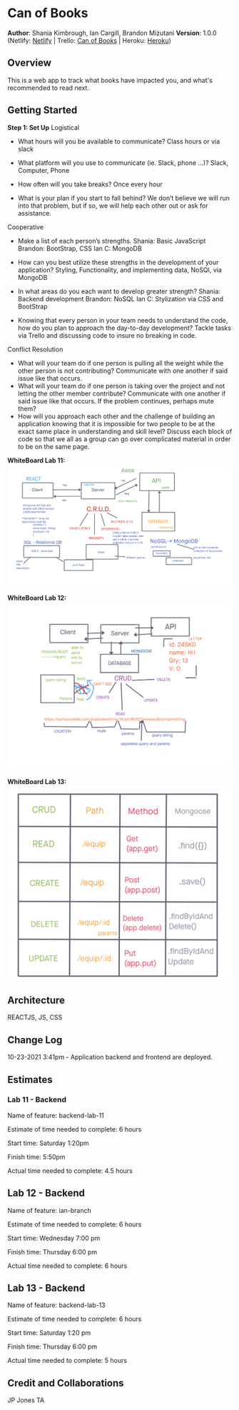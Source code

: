 # Can of Books

**Author**: Shania Kimbrough, Ian Cargill, Brandon Mizutani
**Version**: 1.0.0 (Netlify: [Netlify](https://mizutani-can-of-books.netlify.app/) | Trello: [Can of Books](https://trello.com/b/meRpcJGP/can-of-books) | Heroku: [Heroku](https://paperlouse-can-of-books.herokuapp.com/))

## Overview

This is a web app to track what books have impacted you, and what's recommended to read next.

## Getting Started
**Step 1: Set Up**
Logistical

* What hours will you be available to communicate?
    Class hours or via slack

* What platform will you use to communicate (ie. Slack, phone …)?
    Slack, Computer, Phone
* How often will you take breaks?
    Once every hour
* What is your plan if you start to fall behind?
    We don’t believe we will run into that problem, but if so, we will help each other out or ask for assistance.

Cooperative

* Make a list of each person’s strengths.
    Shania: Basic JavaScript
    Brandon: BootStrap, CSS
    Ian C: MongoDB
* How can you best utilize these strengths in the development of your application?
    Styling, Functionality, and implementing data, NoSQl, via MongoDB
* In what areas do you each want to develop greater strength?
    Shania: Backend development
    Brandon: NoSQL
    Ian C: Stylization via CSS and BootStrap

* Knowing that every person in your team needs to understand the code, how do you plan to approach the day-to-day development?
    Tackle tasks via Trello and discussing code to insure no breaking in code.

Conflict Resolution

* What will your team do if one person is pulling all the weight while the other person is not contributing?
    Communicate with one another if said issue like that occurs.
* What will your team do if one person is taking over the project and not letting the other member contribute?
    Communicate with one another if said issue like that occurs. If the problem continues, perhaps mute them?
* How will you approach each other and the challenge of building an application knowing that it is impossible for two people to be at the exact same place in understanding and skill level?
    Discuss each block of code so that we all as a group can go over complicated material in order to be on the same page.

**WhiteBoard Lab 11:** ![Whiteboard Image](./Images/whiteboard-lab-11.png)

**WhiteBoard Lab 12:** ![Whiteboard Image](./Images/whiteboard-lab-12.png)

**WhiteBoard Lab 13:** ![Whiteboard Image](./Images/whiteboard-lab-13.png)

## Architecture

REACTJS, JS, CSS

## Change Log

10-23-2021 3:41pm - Application backend and frontend are deployed.

## Estimates

### Lab 11 - Backend

Name of feature: backend-lab-11

Estimate of time needed to complete: 6 hours

Start time: Saturday 1:20pm

Finish time: 5:50pm

Actual time needed to complete: 4.5 hours

## Lab 12 - Backend

Name of feature: ian-branch

Estimate of time needed to complete: 6 hours

Start time: Wednesday 7:00 pm

Finish time: Thursday 6:00 pm

Actual time needed to complete: 6 hours

## Lab 13 - Backend

Name of feature: backend-lab-13

Estimate of time needed to complete: 6 hours

Start time: Saturday 1:20 pm

Finish time: Thursday 6:00 pm

Actual time needed to complete: 5 hours

## Credit and Collaborations
JP Jones
TA
